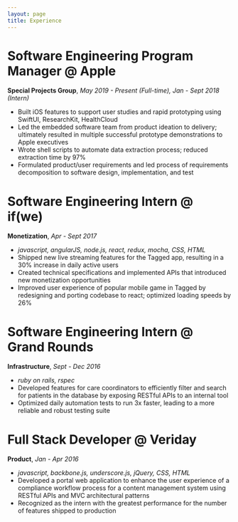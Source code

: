 ```yaml
---
layout: page
title: Experience
---
```


# Software Engineering Program Manager @ Apple
__Special Projects Group__, *May 2019 - Present (Full-time), Jan - Sept 2018 (Intern)*
- Built iOS features to support user studies and rapid prototyping using SwiftUI, ResearchKit, HealthCloud 
- Led the embedded software team from product ideation to delivery; ultimately resulted in multiple successful prototype demonstrations to Apple executives
- Wrote shell scripts to automate data extraction process; reduced extraction time by 97% 
- Formulated product/user requirements and led process of requirements decomposition to software design, implementation, and test

# Software Engineering Intern @ if(we)
__Monetization__, *Apr - Sept 2017*
- *javascript, angularJS, node.js, react, redux, mocha, CSS, HTML*
- Shipped new live streaming features for the Tagged app, resulting in a 30% increase in daily active users
- Created technical specifications and implemented APIs that introduced new monetization opportunities
- Improved user experience of popular mobile game in Tagged by redesigning and porting codebase to react; optimized loading speeds by 26%

# Software Engineering Intern @ Grand Rounds
__Infrastructure__, *Sept - Dec 2016*
- *ruby on rails, rspec*
- Developed features for care coordinators to efficiently filter and search for patients in the database by exposing RESTful APIs to an internal tool
- Optimized daily automation tests to run 3x faster, leading to a more reliable and robust testing suite

# Full Stack Developer @ Veriday
__Product__, *Jan - Apr 2016*
- *javascript, backbone.js, underscore.js, jQuery, CSS, HTML*
- Developed a portal web application to enhance the user experience of a compliance workflow process for a content management system using RESTful APIs and MVC architectural patterns
- Recognized as the intern with the greatest performance for the number of features shipped to production
